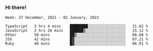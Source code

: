 ### Hi there!

<!--START_SECTION:waka-->
```text
Week: 27 December, 2021 - 02 January, 2022

TypeScript   3 hrs 4 mins    ████████░░░░░░░░░░░░░░░░░   31.62 % 
JavaScript   2 hrs 26 mins   ██████▒░░░░░░░░░░░░░░░░░░   25.12 % 
Other        50 mins         ██▒░░░░░░░░░░░░░░░░░░░░░░   08.68 % 
JSX          42 mins         █▓░░░░░░░░░░░░░░░░░░░░░░░   07.21 % 
Ruby         40 mins         █▓░░░░░░░░░░░░░░░░░░░░░░░   06.91 % 
```
<!--END_SECTION:waka-->
